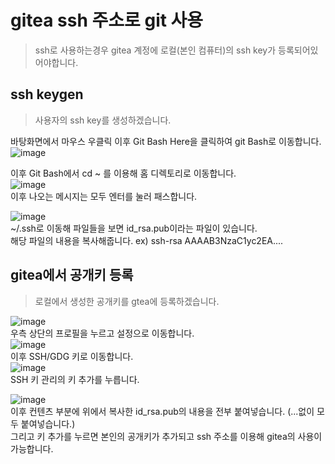 # gitea ssh 주소로 git 사용
> ssh로 사용하는경우 gitea 계정에 로컬(본인 컴퓨터)의 ssh key가 등록되어있어야합니다.

## ssh keygen
> 사용자의 ssh key를 생성하겠습니다.

바탕화면에서 마우스 우클릭 이후 Git Bash Here을 클릭하여 git Bash로 이동합니다.   
![image](https://user-images.githubusercontent.com/69878816/145323836-6aa939c4-d5d2-41c6-a0e2-bd0160c0b053.png)  

   
이후 Git Bash에서 cd ~ 를 이용해 홈 디렉토리로 이동합니다.      
![image](https://user-images.githubusercontent.com/69878816/145324193-fd593cc7-0200-4ef4-b3b1-540b8ef6c1e5.png)   
이후 나오는 메시지는 모두 엔터를 눌러 패스합니다.   

![image](https://user-images.githubusercontent.com/69878816/145324386-93be8c5c-0744-4397-8fed-04d2cb73a6b0.png)   
~/.ssh로 이동해 파일들을 보면 id_rsa.pub이라는 파일이 있습니다.   
해당 파일의 내용을 복사해줍니다. ex) ssh-rsa AAAAB3NzaC1yc2EA....

## gitea에서 공개키 등록
> 로컬에서 생성한 공개키를 gtea에 등록하겠습니다.

![image](https://user-images.githubusercontent.com/69878816/145324650-d8d3273c-3d8a-4d62-a4e2-85e207ff7fa4.png)   
우측 상단의 프로필을 누르고 설정으로 이동합니다.   
![image](https://user-images.githubusercontent.com/69878816/145324834-4c886649-84b0-4039-a3cf-335656fa442b.png)   
이후 SSH/GDG 키로 이동합니다.   
![image](https://user-images.githubusercontent.com/69878816/145324855-4cf06deb-ca7d-4bf6-a5a9-d031abff0bac.png)   
SSH 키 관리의 키 추가를 누릅니다.

![image](https://user-images.githubusercontent.com/69878816/145325203-fac5c0b7-1666-4eac-a5e9-e300418c9ea7.png)   
이후 컨텐츠 부분에 위에서 복사한 id_rsa.pub의 내용을 전부 붙여넣습니다. (...없이 모두 붙여넣습니다.)   
그리고 키 추가를 누르면 본인의 공개키가 추가되고 ssh 주소를 이용해 gitea의 사용이 가능합니다.
